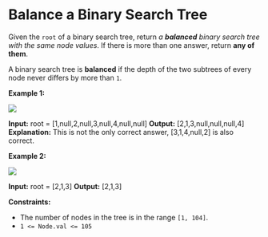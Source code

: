 # Balance a Binary Search Tree

Given the `root` of a binary search tree, return _a **balanced** binary search tree with the same node values_. If there is more than one answer, return **any of them**.

A binary search tree is **balanced** if the depth of the two subtrees of every node never differs by more than `1`.

**Example 1:**

![](https://assets.leetcode.com/uploads/2021/08/10/balance1-tree.jpg)

**Input:** root = \[1,null,2,null,3,null,4,null,null\]
**Output:** \[2,1,3,null,null,null,4\]
**Explanation:** This is not the only correct answer, \[3,1,4,null,2\] is also correct.

**Example 2:**

![](https://assets.leetcode.com/uploads/2021/08/10/balanced2-tree.jpg)

**Input:** root = \[2,1,3\]
**Output:** \[2,1,3\]

**Constraints:**

*   The number of nodes in the tree is in the range `[1, 104]`.
*   `1 <= Node.val <= 105`